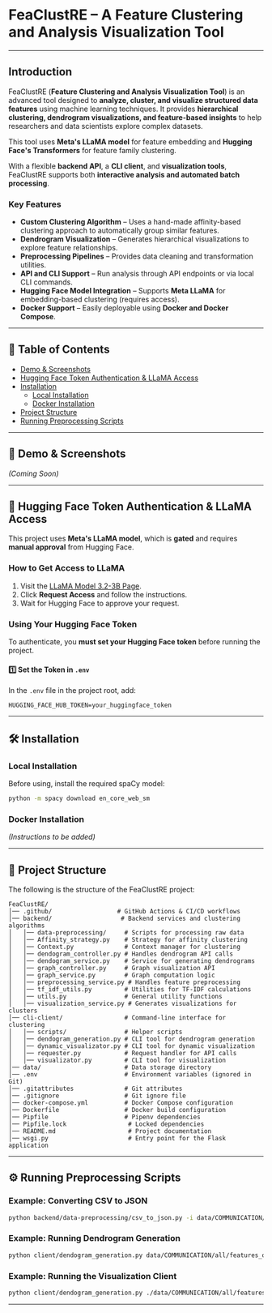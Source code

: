 # FeaClustRE – A Feature Clustering and Analysis Visualization Tool

---

## Introduction
FeaClustRE (**Feature Clustering and Analysis Visualization Tool**) is an advanced tool designed to **analyze, cluster, and visualize structured data features** using machine learning techniques. It provides **hierarchical clustering, dendrogram visualizations, and feature-based insights** to help researchers and data scientists explore complex datasets.

This tool uses **Meta's LLaMA model** for feature embedding and **Hugging Face's Transformers** for feature family clustering. 

With a flexible **backend API**, a **CLI client**, and **visualization tools**, FeaClustRE supports both **interactive analysis and automated batch processing**.

### Key Features
- **Custom Clustering Algorithm** – Uses a hand-made affinity-based clustering approach to automatically group similar features.
- **Dendrogram Visualization** – Generates hierarchical visualizations to explore feature relationships.
- **Preprocessing Pipelines** – Provides data cleaning and transformation utilities.
- **API and CLI Support** – Run analysis through API endpoints or via local CLI commands.
- **Hugging Face Model Integration** – Supports **Meta LLaMA** for embedding-based clustering (requires access).
- **Docker Support** – Easily deployable using **Docker and Docker Compose**.
---

## 📌 Table of Contents
- [Demo & Screenshots](#demo--screenshots)
- [Hugging Face Token Authentication & LLaMA Access](#hugging-face-token-authentication--llama-access)
- [Installation](#installation)
  - [Local Installation](#local-installation)
  - [Docker Installation](#docker-installation)
- [Project Structure](#project-structure)
- [Running Preprocessing Scripts](#running-preprocessing-scripts)

---

## 🎥 Demo & Screenshots
_(Coming Soon)_

---



## 🔑 Hugging Face Token Authentication & LLaMA Access

This project uses **Meta's LLaMA model**, which is **gated** and requires **manual approval** from Hugging Face.

### **How to Get Access to LLaMA**
1. Visit the [LLaMA Model 3.2-3B Page](https://huggingface.co/meta-llama/Llama-3.2-3B).
2. Click **Request Access** and follow the instructions.
3. Wait for Hugging Face to approve your request.

### **Using Your Hugging Face Token**
To authenticate, you **must set your Hugging Face token** before running the project.

#### **1️⃣ Set the Token in `.env`**
In the `.env` file in the project root, add:

```
HUGGING_FACE_HUB_TOKEN=your_huggingface_token
```

---

## 🛠 Installation

### Local Installation
Before using, install the required spaCy model:
```sh
python -m spacy download en_core_web_sm
```

### Docker Installation
_(Instructions to be added)_

---

## 📂 Project Structure
The following is the structure of the FeaClustRE project:

```
FeaClustRE/
│── .github/                  # GitHub Actions & CI/CD workflows
│── backend/                   # Backend services and clustering algorithms
│   │── data-preprocessing/     # Scripts for processing raw data
│   │── Affinity_strategy.py    # Strategy for affinity clustering
│   │── Context.py              # Context manager for clustering
│   │── dendogram_controller.py # Handles dendrogram API calls
│   │── dendogram_service.py    # Service for generating dendrograms
│   │── graph_controller.py     # Graph visualization API
│   │── graph_service.py        # Graph computation logic
│   │── preprocessing_service.py # Handles feature preprocessing
│   │── tf_idf_utils.py         # Utilities for TF-IDF calculations
│   │── utils.py                # General utility functions
│   │── visualization_service.py # Generates visualizations for clusters
│── cli-client/                 # Command-line interface for clustering
│   │── scripts/                # Helper scripts
│   │── dendogram_generation.py # CLI tool for dendrogram generation
│   │── dynamic_visualizator.py # CLI tool for dynamic visualization
│   │── requester.py            # Request handler for API calls
│   │── visualizator.py         # CLI tool for visualization
│── data/                       # Data storage directory
│── .env                        # Environment variables (ignored in Git)
│── .gitattributes              # Git attributes
│── .gitignore                  # Git ignore file
│── docker-compose.yml          # Docker Compose configuration
│── Dockerfile                  # Docker build configuration
│── Pipfile                     # Pipenv dependencies
│── Pipfile.lock                 # Locked dependencies
│── README.md                    # Project documentation
│── wsgi.py                      # Entry point for the Flask application
```

---

## ⚙️ Running Preprocessing Scripts

### Example: Converting CSV to JSON
```sh
python backend/data-preprocessing/csv_to_json.py -i data/COMMUNICATION/reviews_with_features.csv -o data/COMMUNICATION/features --from 2023-01-01 --to 2023-12-31
```

### Example: Running Dendrogram Generation
```sh
python client/dendogram_generation.py data/COMMUNICATION/all/features_org.telegram.messenger.json
```

### Example: Running the Visualization Client
```sh
python client/dendogram_generation.py ./data/COMMUNICATION/all/features_com.discord.json bert-embedding-cosine average 0.2
```

---
